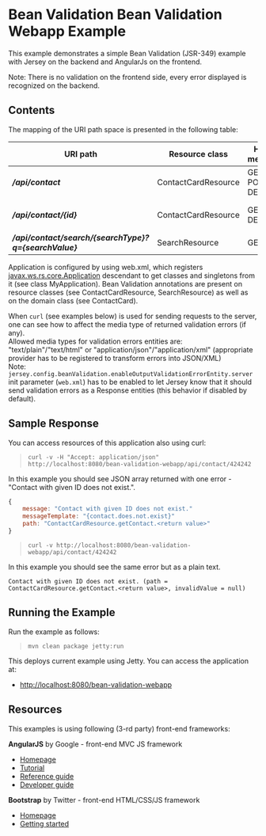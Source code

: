 <!--

    DO NOT ALTER OR REMOVE COPYRIGHT NOTICES OR THIS HEADER.

    Copyright (c) 2015-2017 Oracle and/or its affiliates. All rights reserved.

    The contents of this file are subject to the terms of either the GNU
    General Public License Version 2 only ("GPL") or the Common Development
    and Distribution License("CDDL") (collectively, the "License").  You
    may not use this file except in compliance with the License.  You can
    obtain a copy of the License at
    https://oss.oracle.com/licenses/CDDL+GPL-1.1
    or LICENSE.txt.  See the License for the specific
    language governing permissions and limitations under the License.

    When distributing the software, include this License Header Notice in each
    file and include the License file at LICENSE.txt.

    GPL Classpath Exception:
    Oracle designates this particular file as subject to the "Classpath"
    exception as provided by Oracle in the GPL Version 2 section of the License
    file that accompanied this code.

    Modifications:
    If applicable, add the following below the License Header, with the fields
    enclosed by brackets [] replaced by your own identifying information:
    "Portions Copyright [year] [name of copyright owner]"

    Contributor(s):
    If you wish your version of this file to be governed by only the CDDL or
    only the GPL Version 2, indicate your decision by adding "[Contributor]
    elects to include this software in this distribution under the [CDDL or GPL
    Version 2] license."  If you don't indicate a single choice of license, a
    recipient has the option to distribute your version of this file under
    either the CDDL, the GPL Version 2 or to extend the choice of license to
    its licensees as provided above.  However, if you add GPL Version 2 code
    and therefore, elected the GPL Version 2 license, then the option applies
    only if the new code is made subject to such option by the copyright
    holder.

-->

Bean Validation Bean Validation Webapp Example
==============================================

This example demonstrates a simple Bean Validation (JSR-349) example
with Jersey on the backend and AngularJs on the frontend.

Note: There is no validation on the frontend side, every error displayed
is recognized on the backend.

Contents
--------

The mapping of the URI path space is presented in the following table:

URI path                                                 |  Resource class        | HTTP methods        | Allowed values
-------------------------------------------------------- |  --------------------- | ------------------- | ----------------------------------
**_/api/contact_**                                       |  ContactCardResource   | GET, POST, DELETE   |
**_/api/contact/{id}_**                                  |  ContactCardResource   | GET, DELETE         | id - positive number
**_/api/contact/search/{searchType}?q={searchValue}_**   |  SearchResource        | GET                 | searchType - (name|phone|email) \searchValue - non empty string


Application is configured by using web.xml, which registers
[javax.ws.rs.core.Application](https://jax-rs-spec.java.net/nonav/2.0/apidocs/javax/ws/rs/core/Application.html)
descendant to get classes and singletons from it (see class
MyApplication). Bean Validation annotations are present on resource
classes (see ContactCardResource, SearchResource) as well as on the
domain class (see ContactCard).

When `curl` (see examples below) is used for sending requests to the
server, one can see how to affect the media type of returned validation
errors (if any).\
 Allowed media types for validation errors entities are:
"text/plain"/"text/html" or "application/json"/"application/xml"
(appropriate provider has to be registered to transform errors into
JSON/XML)\
 Note:
`jersey.config.beanValidation.enableOutputValidationErrorEntity.server`
init parameter (`web.xml`) has to be enabled to let Jersey know that it
should send validation errors as a Response entities (this behavior if
disabled by default).

Sample Response
---------------

You can access resources of this application also using curl:

>     curl -v -H "Accept: application/json" http://localhost:8080/bean-validation-webapp/api/contact/424242

In this example you should see JSON array returned with one error -
"Contact with given ID does not exist.".

```javascript
{
    message: "Contact with given ID does not exist."
    messageTemplate: "{contact.does.not.exist}"
    path: "ContactCardResource.getContact.<return value>"
}
```
>     curl -v http://localhost:8080/bean-validation-webapp/api/contact/424242

In this example you should see the same error but as a plain text.

    Contact with given ID does not exist. (path = ContactCardResource.getContact.<return value>, invalidValue = null)

Running the Example
-------------------

Run the example as follows:

>     mvn clean package jetty:run

This deploys current example using Jetty. You can access the application
at:

-   <http://localhost:8080/bean-validation-webapp>

Resources
---------

This examples is using following (3-rd party) front-end frameworks:

**AngularJS** by Google - front-end MVC JS framework
-   [Homepage](http://angularjs.org)
-   [Tutorial](http://docs.angularjs.org/tutorial)
-   [Reference guide](http://docs.angularjs.org/api)
-   [Developer guide](http://docs.angularjs.org/guide)

**Bootstrap** by Twitter - front-end HTML/CSS/JS framework
-   [Homepage](https://getbootstrap.com/)
-   [Getting started](https://getbootstrap.com/docs/4.0/getting-started/introduction/)
